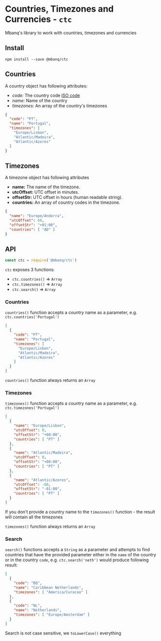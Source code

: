 # Countries, Timezones and Currencies - `ctc`

Mbanq's library to work with countries, timezones and currencies

## Install

```
npm install --save @mbanq/ctc
```

## Countries

A country object has following attributes:

* *code:* The country code [ISO code](https://es.wikipedia.org/wiki/ISO_3166-1)
* *name:* Name of the country
* *timezones:* An array of the country's timezones

```json
{
  "code": "PT",
  "name": "Portugal",
  "timezones": [
    "Europe/Lisbon",
    "Atlantic/Madeira",
    "Atlantic/Azores"
  ]
}
```

## Timezones

A timezone object has following attributes

* **name:** The name of the timezone.
* **utcOffset:** UTC offset in minutes.
* **offsetStr:** UTC offset in hours (human readable string).
* **countries:** An array of country codes in the timezone.


```json
{
  "name": "Europe/Andorra",
  "utcOffset": 60,
  "offsetStr": "+01:00",
  "countries": [ "AD" ]
}
```

## API

```js
const ctc = require('@mbanq/ctc')
```

`ctc` exposes 3 functions:
* `ctc.countries()` => `Array`
* `ctc.timezones()` => `Array`
* `ctc.search()` => `Array`

### Countries

`countries()` function accepts a country name as a parameter, e.g.
`ctc.countries('Portugal')`

```json
[
  {
    "code": "PT",
    "name": "Portugal",
    "timezones": [
      "Europe/Lisbon",
      "Atlantic/Madeira",
      "Atlantic/Azores"
    ]
  }
]
```

`countries()` function always returns an `Array`

### Timezones

`timezones()` function accepts a country name as a parameter, e.g.
`ctc.timezones('Portugal')`

```json
[
  {
    "name": "Europe/Lisbon",
    "utcOffset": 0,
    "offsetStr": "+00:00",
    "countries": [ "PT" ]
  },
  {
    "name": "Atlantic/Madeira",
    "utcOffset": 0,
    "offsetStr": "+00:00",
    "countries": [ "PT" ]
  },
  {
    "name": "Atlantic/Azores",
    "utcOffset": -60,
    "offsetStr": "-01:00",
    "countries": [ "PT" ]
  }
]
```

If you don't provide a country name to the `timezones()` function - the result
will contain all the timezones

`timezones()` function always returns an `Array`

### Search

`search()` functions accepts a `String` as a parameter and attempts to find
countries that have the provided parameter either in the `name` of the country
or in the country `code`, e.g. `ctc.search('neth')` would produce following
result:

```json
[
  {
    "code": "BQ",
    "name": "Caribbean Netherlands",
    "timezones": [ "America/Curacao" ]
  },
  {
    "code": "NL",
    "name": "Netherlands",
    "timezones": [ "Europe/Amsterdam" ]
  }
]
```

Search is not case sensitive, we `toLowerCase()` everything
